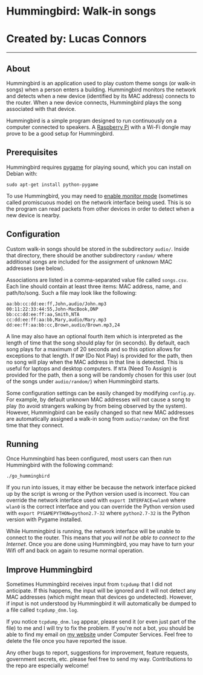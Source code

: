 # Hummingbird: Walk-in songs
# Created by: Lucas Connors

***

## About

Hummingbird is an application used to play custom theme songs (or walk-in songs) when a person enters a building. Hummingbird monitors the network and detects when a new device (identified by its MAC address) connects to the router. When a new device connects, Hummingbird plays the song associated with that device.

Hummingbird is a simple program designed to run continuously on a computer connected to speakers. A [Raspberry Pi](http://www.raspberrypi.org/) with a Wi-Fi dongle may prove to be a good setup for Hummingbird.

## Prerequisites

Hummingbird requires [pygame](http://www.pygame.org/download.shtml) for playing sound, which you can install on Debian with:

`sudo apt-get install python-pygame`

To use Hummingbird, you may need to [enable monitor mode](http://wiki.wireshark.org/CaptureSetup/WLAN#Turning_on_monitor_mode) (sometimes called promiscuous mode) on the network interface being used. This is so the program can read packets from other devices in order to detect when a new device is nearby.

## Configuration

Custom walk-in songs should be stored in the subdirectory `audio/`. Inside that directory, there should be another subdirectory `random/` where additional songs are included for the assignment of unknown MAC addresses (see below).

Associations are listed in a comma-separated value file called `songs.csv`. Each line should contain at least three items: MAC address, name, and path/to/song. Such a file may look like the following:

	aa:bb:cc:dd:ee:ff,John,audio/John.mp3
	00:11:22:33:44:55,John-MacBook,DNP
	bb:cc:dd:ee:ff:aa,Smith,NTA
	cc:dd:ee:ff:aa:bb,Mary,audio/Mary.mp3
	dd:ee:ff:aa:bb:cc,Brown,audio/Brown.mp3,24

A line may also have an optional fourth item which is interpreted as the length of time that the song should play for (in seconds). By default, each song plays for a maximum of 20 seconds and so this option allows for exceptions to that length. If `DNP` (Do Not Play) is provided for the path, then no song will play when the MAC address in that line is detected. This is useful for laptops and desktop computers. If `NTA` (Need To Assign) is provided for the path, then a song will be randomly chosen for this user (out of the songs under `audio/random/`) when Hummingbird starts.

Some configuration settings can be easily changed by modifying `config.py`. For example, by default unknown MAC addresses will not cause a song to play (to avoid strangers walking by from being observed by the system). However, Hummingbird can be easily changed so that new MAC addresses are automatically assigned a walk-in song from `audio/random/` on the first time that they connect.

## Running

Once Hummingbird has been configured, most users can then run Hummingbird with the following command:

`./go_hummingbird`

If you run into issues, it may either be because the network interface picked up by the script is wrong or the Python version used is incorrect. You can override the network interface used with `export INTERFACE=wlan0` where `wlan0` is the correct interface and you can override the Python version used with `export PYGAMEPYTHON=python2.7-32` where `python2.7-32` is the Python version with Pygame installed.

While Hummingbird is running, the network interface will be unable to connect to the router. This means that *you will not be able to connect to the Internet*. Once you are done using Hummingbird, you may have to turn your Wifi off and back on again to resume normal operation.

## Improve Hummingbird

Sometimes Hummingbird receives input from `tcpdump` that I did not anticipate. If this happens, the input will be ignored and it will not detect any MAC addresses (which might mean that devices go undetected). However, if input is not understood by Hummingbird it will automatically be dumped to a file called `tcpdump_dnm.log`.

If you notice `tcpdump_dnm.log` appear, please send it (or even just part of the file) to me  and I will try to fix the problem. If you're not a bot, you should be able to find my email on [my website](http://revolutiontech.ca/) under Computer Services. Feel free to delete the file once you have reported the issue.

Any other bugs to report, suggestions for improvement, feature requests, government secrets, etc. please feel free to send my way. Contributions to the repo are especially welcome!

